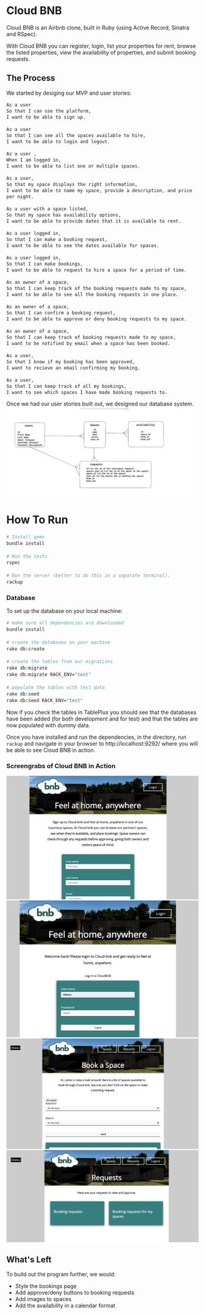 # Cloud BNB

Cloud BNB is an Airbnb clone, built in Ruby (using Active Record, Sinatra and RSpec). <br>

With Cloud BNB you can register, login, list your properties for rent, browse the listed properties, view the availability of properties, and submit booking requests. 

## The Process

We started by desiging our MVP and user stories:
```
As a user 
So that I can use the platform,
I want to be able to sign up.

As a user 
So that I can see all the spaces available to hire, 
I want to be able to login and logout.

As a user , 
When I am logged in, 
I want to be able to list one or multiple spaces.

As a user,
So that my space displays the right information, 
I want to be able to name my space, provide a description, and price per night.

As a user with a space listed,
So that my space has availability options, 
I want to be able to provide dates that it is available to rent.

As a user logged in, 
So that I can make a booking request, 
I want to be able to see the dates available for spaces. 

As a user logged in, 
So that I can make bookings, 
I want to be able to request to hire a space for a period of time. 

As an owner of a space, 
So that I can keep track of the booking requests made to my space, 
I want to be able to see all the booking requests in one place.

As an owner of a space, 
So that I can confirm a booking request, 
I want to be able to approve or deny booking requests to my space.

As an owner of a space, 
So that I can keep track of booking requests made to my space, 
I want to be notified by email when a space has been booked.

As a user, 
So that I know if my booking has been approved, 
I want to recieve an email confirming my booking.

As a user, 
So that I can keep track of all my bookings, 
I want to see which spaces I have made booking requests to. 

```

Once we had our user stories built out, we designed our database system.
![Alt text](./docs/screengrabs/Database%20structure.jpg)

# How To Run 

```bash
# Install gems
bundle install

# Run the tests
rspec

# Run the server (better to do this in a separate terminal).
rackup
```

### Database

To set up the database on your local machine:

```bash
# make sure all dependencies are downloaded
bundle install

# create the databases on your machine
rake db:create

# create the tables from our migrations
rake db:migrate
rake db:migrate RACK_ENV="test"

# populate the tables with test data
rake db:seed
rake db:seed RACK_ENV="test"
```

Now if you check the tables in TablePlus you should see that the databases have been added (for both development and for test) and that the tables are now populated with dummy data.

Once you have installed and run the dependencies, in the directory, run ```rackup``` and navigate in your browser to http://localhost:9292/ where you will be able to see Cloud BNB in action. 

### Screengrabs of Cloud BNB in Action
![Alt text](./docs/screengrabs/homepage-register.png)
![Alt text](./docs/screengrabs/login.png)
![Alt text](./docs/screengrabs/logged-in-spaces.png)
![Alt text](./docs/screengrabs/logged-in-requests.png)

## What's Left
To build out the program further, we would: 
* Style the bookings page
* Add approve/deny buttons to booking requests
* Add images to spaces
* Add the availability in a calendar format


